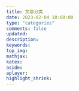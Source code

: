 ```yaml
---
title: 文章分类
date: 2023-02-04 18:00:00
type: "categories"
comments: false
updated:
description:
keywords:
top_img:
mathjax:
katex:
aside:
aplayer:
highlight_shrink:
---
```

